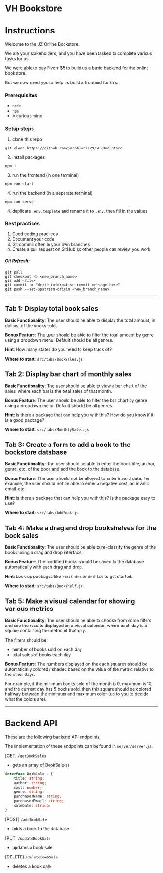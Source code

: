# VH Bookstore

# Instructions

Welcome to the JZ Online Bookstore.

We are your stakeholders, and you have been tasked to complete various tasks for us.

We were able to pay Fiverr $5 to build us a basic backend for the online bookstore.

But we now need you to help us build a frontend for this.

### Prerequisites

-   `node`
-   `npm`
-   A curious mind

### Setup steps

1. clone this repo

```
git clone https://github.com/jacoblurie29/VH-Bookstore
```

2. install packages

```
npm i
```

3. run the frontend (in one terminal)

```
npm run start
```

4. run the backend (in a seperate terminal)

```
npm run server
```

4. duplicate `.env.template` and rename it to `.env`. then fill in the values

### Best practices

1. Good coding practices
2. Document your code
3. Git commit often in your own branches
4. Create a pull request on GitHub so other people can review you work

##### Git Refresh:
```
git pull
git checkout -b <new_branch_name>
git add <file>
git commit -m "Write informative commit message here"
git push --set-upstream-origin <new_branch_name>
```

---

## Tab 1: Display total book sales

**Basic Functionality**: The user should be able to display the total amount, in dollars, of the books sold.

**Bonus Feature**: The user should be able to filter the total amount by genre using a dropdown menu. Default should be all genres.

**Hint**: How many states do you need to keep track of?

**Where to start**: `src/tabs/BookSales.js`

## Tab 2: Display bar chart of monthly sales

**Basic Functionality**: The user should be able to view a bar chart of the sales, where each bar is the total sales of that month.

**Bonus Feature**: The user should be able to filter the bar chart by genre using a dropdown menu. Default should be all genres.

**Hint**: Is there a package that can help you with this? How do you know if it is a good package?

**Where to start**: `src/tabs/MonthlySales.js`

## Tab 3: Create a form to add a book to the bookstore database

**Basic Functionality**: The user should be able to enter the book title, author, genre, etc. of the book and add the book to the database.

**Bonus Feature**: The user should not be allowed to enter invalid data. For example, the user should not be able to enter a negative cost, an invalid email, etc.

**Hint**: Is there a package that can help you with this? Is the package easy to use?

**Where to start**: `src/tabs/AddBook.js`

## Tab 4: Make a drag and drop bookshelves for the book sales

**Basic Functionality**: The user should be able to re-classify the genre of the books using a drag and drop interface.

**Bonus Feature**: The modified books should be saved to the database automatically with each drag and drop.

**Hint**: Look up packages like `react-dnd` or `dnd-kit` to get started.

**Where to start**: `src/tabs/Bookshelf.js`

## Tab 5: Make a visual calendar for showing various metrics

**Basic Functionality**: The user should be able to choose from some filters and see the results displayed on a visual calendar, where each day is a square containing the metric of that day.

The filters should be:

-   number of books sold on each day
-   total sales of books each day

**Bonus Feature**: The numbers displayed on the each squares should be automatically colored / shaded based on the value of the metric relative to the other days.

For example, if the minimum books sold of the month is 0, maximum is 10, and the current day has 5 books sold, then this square should be colored halfway between the minimum and maximum color (up to you to decide what the colors are).

---

# Backend API

These are the following backend API endpoints.

The implementation of these endpoints can be found in `server/server.js`.

[GET] `/getBookSales`

-   gets an array of BookSale(s)

```ts
interface BookSale = {
    title: string;
    author: string;
    cost: number;
    genre: string;
    purchaserName: string;
    purchaserEmail: string;
    saleDate: string;
}
```

[POST] `/addBookSale`

-   adds a book to the database

[PUT] `/updateBookSale`

-   updates a book sale

[DELETE] `/deleteBookSale`

-   deletes a book sale
